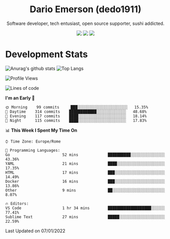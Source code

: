 <div align="center">
  
# Dario Emerson (dedo1911)
Software developer, tech entusiast, open source supporter, sushi addicted.

[![](https://img.shields.io/badge/-Linkedin-informational?style=for-the-badge&logo=linkedin&logoColor=white&color=2867B2)](http://linkedin.com/in/dedo1911)
[![](https://img.shields.io/badge/-Telegram-informational?style=for-the-badge&logo=telegram&logoColor=white&color=0088cc)](https://t.me/dedo1911)
[![](https://img.shields.io/badge/-Facebook-informational?style=for-the-badge&logo=facebook&logoColor=white&color=3b5998)](https://fb.com/dedo1911)

</div>

# Development Stats

![Anurag's github stats](https://github-readme-stats.vercel.app/api?username=dedo1911&count_private=true&show_icons=true&theme=chartreuse-dark)
![Top Langs](https://github-readme-stats.vercel.app/api/top-langs/?username=dedo1911&theme=chartreuse-dark&layout=compact)

<!--START_SECTION:waka-->
![Profile Views](http://img.shields.io/badge/Profile%20Views-1-blue)

![Lines of code](https://img.shields.io/badge/From%20Hello%20World%20I%27ve%20Written-39%20Thousand%20lines%20of%20code-blue)

**I'm an Early 🐤** 

```text
🌞 Morning    99 commits     ███░░░░░░░░░░░░░░░░░░░░░░   15.35% 
🌆 Daytime    314 commits    ████████████░░░░░░░░░░░░░   48.68% 
🌃 Evening    117 commits    ████░░░░░░░░░░░░░░░░░░░░░   18.14% 
🌙 Night      115 commits    ████░░░░░░░░░░░░░░░░░░░░░   17.83%

```


📊 **This Week I Spent My Time On** 

```text
⌚︎ Time Zone: Europe/Rome

💬 Programming Languages: 
Go                       52 mins             ██████████░░░░░░░░░░░░░░░   43.36% 
YAML                     21 mins             ████░░░░░░░░░░░░░░░░░░░░░   17.35% 
HTML                     17 mins             ███░░░░░░░░░░░░░░░░░░░░░░   14.49% 
Docker                   16 mins             ███░░░░░░░░░░░░░░░░░░░░░░   13.86% 
Other                    9 mins              ██░░░░░░░░░░░░░░░░░░░░░░░   8.07%

🔥 Editors: 
VS Code                  1 hr 34 mins        ███████████████████░░░░░░   77.41% 
Sublime Text             27 mins             █████░░░░░░░░░░░░░░░░░░░░   22.59%

```


 Last Updated on 07/01/2022
<!--END_SECTION:waka-->

<!--
**dedo1911/dedo1911** is a ✨ _special_ ✨ repository because its `README.md` (this file) appears on your GitHub profile.

Here are some ideas to get you started:

- 🔭 I’m currently working on ...
- 🌱 I’m currently learning ...
- 👯 I’m looking to collaborate on ...
- 🤔 I’m looking for help with ...
- 💬 Ask me about ...
- 📫 How to reach me: ...
- 😄 Pronouns: ...
- ⚡ Fun fact: ...
-->
